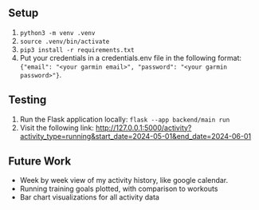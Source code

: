 ## Setup
1. `python3 -m venv .venv`
2. `source .venv/bin/activate`
3. `pip3 install -r requirements.txt`
4. Put your credentials in a credentials.env file in the following format: `{"email": "<your garmin email>", "password": "<your garmin password>"}`.

## Testing
1. Run the Flask application locally: `flask --app backend/main run`
2. Visit the following link: http://127.0.0.1:5000/activity?activity_type=running&start_date=2024-05-01&end_date=2024-06-01

## Future Work
- Week by week view of my activity history, like google calendar.
- Running training goals plotted, with comparison to workouts
- Bar chart visualizations for all activity data